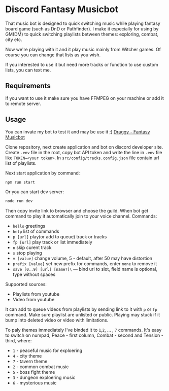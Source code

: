 # Discord Fantasy Musicbot

That music bot is designed to quick switching music while playing fantasy board game (such as DnD or Pathfinder). I make it especially for using by GM(DM) to quick switching playlists between themes: exploring, combat, city etc.

Now we're playing with it and it play music mainly from Witcher games. Of course you can change that lists as you wish.

If you interested to use it but need more tracks or function to use custom lists, you can text me.

## Requirements

If you want to use it make sure you have FFMPEG on your machine or add it to remote server.

## Usage

You can invate my bot to test it and may be use it ;) [Draggy - Fantasy Musicbot](https://discordapp.com/oauth2/authorize?client_id=667765780863254558&permissions=3147776&scope=bot)

Clone repository, next create application and bot on discord developer site. Create `.env` file in the root, copy bot API token and write the line in `.env` file like `TOKEN=<your token>`. In `src/config/tracks.config.json` file contain url list of playlists.

Next start application by command:

```sh
npm run start
```

Or you can start dev server:

```sh
node run dev
```

Then copy invite link to browser and choose the guild. When bot get command to play it automatically join to your voice channel. Commands:

-   `hello` greetings
-   `help` list of commands
-   `p [url]` play(or add to queue) track or tracks
-   `fp [url]` play track or list immediately
-   `n` skip curent track
-   `s` stop playing
-   `v [value]` change volume, 5 - default, after 50 may have distortion
-   `prefix [value]` set new prefix for commands, enter `none` to remove it
-   `save [0..9] [url] [name?]\` — bind url to slot, field name is optional, type without spaces

Supported sources:

- Playlists from youtube
- Video from youtube

It can add to queue videos from playlists by sending link to it with `p` or `fp` command. Make sure playlist are unlisted or public. Playing may stuck if it bump into deleted video or video with limitations.

To paly themes immediately I've binded it to `1`,`2`, ... , `7` commands. It's easy to switch on numpad, Peace - first column, Combat - second and Tension - third, where:

-   `1` - peaceful music for exploering
-   `4` - city theme
-   `7` - tavern theme
-   `2` - common combat music
-   `5` - boss fight theme
-   `3` - dungeon exploering music
-   `6` - mysterious music
